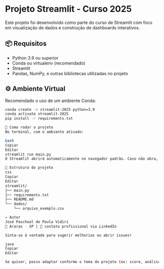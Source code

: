 # Projeto Streamlit - Curso 2025

Este projeto foi desenvolvido como parte do curso de Streamlit com foco em visualização de dados e construção de dashboards interativos.

## 📦 Requisitos

- Python 3.9 ou superior
- Conda ou virtualenv (recomendado)
- Streamlit
- Pandas, NumPy, e outras bibliotecas utilizadas no projeto

## ⚙️ Ambiente Virtual

Recomendado o uso de um ambiente Conda:

```bash
conda create -n streamlit-2025 python=3.9
conda activate streamlit-2025
pip install -r requirements.txt

🚀 Como rodar o projeto
No terminal, com o ambiente ativado:

bash
Copiar
Editar
streamlit run main.py
O Streamlit abrirá automaticamente no navegador padrão. Caso não abra, acesse o link exibido no terminal, como http://localhost:8501.

📁 Estrutura do projeto
css
Copiar
Editar
streamlit/
├── main.py
├── requirements.txt
├── README.md
└── dados/
    └── arquivo_exemplo.csv

✍️ Autor
José Paschoal de Paula Vidiri
📍 Araras - SP | 📧 contato profissional via LinkedIn

Sinta-se à vontade para sugerir melhorias ou abrir issues!

java
Copiar
Editar

Se quiser, posso adaptar conforme o tema do projeto (ex: score, análise de dados, dashboard etc). É só me avisar.

